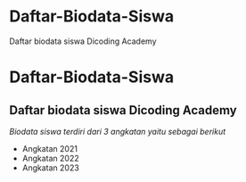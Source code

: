 # Daftar-Biodata-Siswa
Daftar biodata siswa Dicoding Academy

Daftar-Biodata-Siswa
==
Daftar biodata siswa Dicoding Academy
--
*Biodata siswa terdiri dari 3 angkatan yaitu sebagai berikut*
- Angkatan 2021
- Angkatan 2022
- Angkatan 2023

